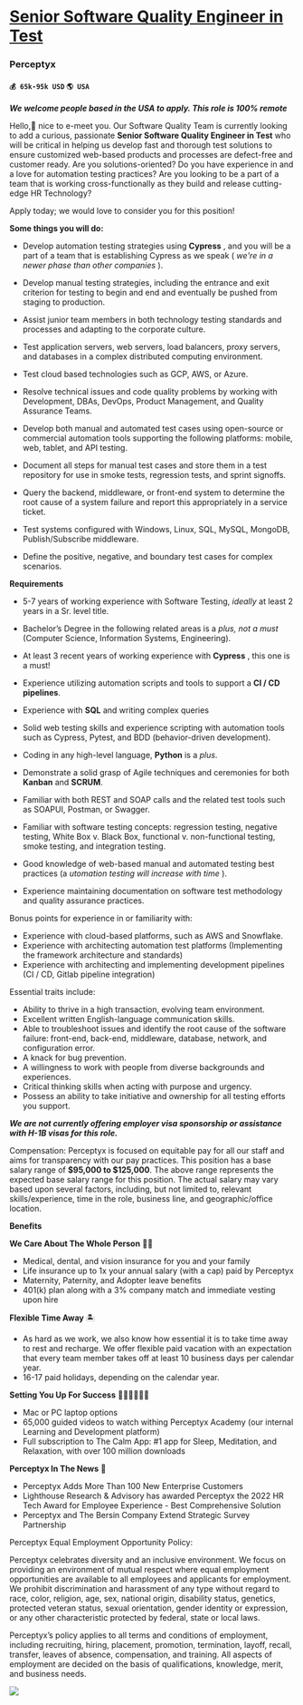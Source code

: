 # [Senior Software Quality Engineer in Test](https://www.remotewlb.com/apply/senior-software-quality-engineer-in-test)  
### Perceptyx  
#### `💰 65k-95k USD` `🌎 USA`  

***We welcome people based in the USA to apply. This role is 100% remote***

Hello,👋 nice to e-meet you. Our Software Quality Team is currently looking to add a curious, passionate **Senior Software Quality Engineer in Test** who will be critical in helping us develop fast and thorough test solutions to ensure customized web-based products and processes are defect-free and customer ready. Are you solutions-oriented? Do you have experience in and a love for automation testing practices? Are you looking to be a part of a team that is working cross-functionally as they build and release cutting-edge HR Technology?

Apply today; we would love to consider you for this position!

  
**Some things you will do:**

  * Develop automation testing strategies using **Cypress** , and you will be a part of a team that is establishing Cypress as we speak ( _we're in a newer phase than other companies_ ).

  * Develop manual testing strategies, including the entrance and exit criterion for testing to begin and end and eventually be pushed from staging to production.
  * Assist junior team members in both technology testing standards and processes and adapting to the corporate culture.
  * Test application servers, web servers, load balancers, proxy servers, and databases in a complex distributed computing environment.
  * Test cloud based technologies such as GCP, AWS, or Azure.
  * Resolve technical issues and code quality problems by working with Development, DBAs, DevOps, Product Management, and Quality Assurance Teams.

  * Develop both manual and automated test cases using open-source or commercial automation tools supporting the following platforms: mobile, web, tablet, and API testing.
  * Document all steps for manual test cases and store them in a test repository for use in smoke tests, regression tests, and sprint signoffs.
  * Query the backend, middleware, or front-end system to determine the root cause of a system failure and report this appropriately in a service ticket.
  * Test systems configured with Windows, Linux, SQL, MySQL, MongoDB, Publish/Subscribe middleware.
  * Define the positive, negative, and boundary test cases for complex scenarios.

**Requirements**

  * 5-7 years of working experience with Software Testing, _ideally_ at least 2 years in a Sr. level title.

  * Bachelor’s Degree in the following related areas is a _plus, not a must_ (Computer Science, Information Systems, Engineering).
  * At least 3 recent years of working experience with **Cypress** , this one is a must!
  * Experience utilizing automation scripts and tools to support a **CI / CD pipelines**.
  * Experience with **SQL** and writing complex queries
  * Solid web testing skills and experience scripting with automation tools such as Cypress, Pytest, and BDD (behavior-driven development).
  * Coding in any high-level language, **Python** is a _plus_.
  * Demonstrate a solid grasp of Agile techniques and ceremonies for both **Kanban** and **SCRUM**.
  * Familiar with both REST and SOAP calls and the related test tools such as SOAPUI, Postman, or Swagger.
  * Familiar with software testing concepts: regression testing, negative testing, White Box v. Black Box, functional v. non-functional testing, smoke testing, and integration testing.
  * Good knowledge of web-based manual and automated testing best practices (a _utomation testing will increase with time_ ).
  * Experience maintaining documentation on software test methodology and quality assurance practices.

Bonus points for experience in or familiarity with:

  * Experience with cloud-based platforms, such as AWS and Snowflake.
  * Experience with architecting automation test platforms (Implementing the framework architecture and standards)
  * Experience with architecting and implementing development pipelines (CI / CD, Gitlab pipeline integration)

Essential traits include:

  * Ability to thrive in a high transaction, evolving team environment.
  * Excellent written English-language communication skills.
  * Able to troubleshoot issues and identify the root cause of the software failure: front-end, back-end, middleware, database, network, and configuration error.
  * A knack for bug prevention.
  * A willingness to work with people from diverse backgrounds and experiences.
  * Critical thinking skills when acting with purpose and urgency.
  * Possess an ability to take initiative and ownership for all testing efforts you support.

_**We are not currently offering employer visa sponsorship or assistance with H-1B visas for this role.**_

Compensation: Perceptyx is focused on equitable pay for all our staff and aims for transparency with our pay practices. This position has a base salary range of **$95,000 to $125,000**. The above range represents the expected base salary range for this position. The actual salary may vary based upon several factors, including, but not limited to, relevant skills/experience, time in the role, business line, and geographic/office location.

**Benefits**

**We Care About The Whole Person** 🫶✨

  * Medical, dental, and vision insurance for you and your family
  * Life insurance up to 1x your annual salary (with a cap) paid by Perceptyx
  * Maternity, Paternity, and Adopter leave benefits
  * 401(k) plan along with a 3% company match and immediate vesting upon hire

**Flexible Time Away** 🏝

  * As hard as we work, we also know how essential it is to take time away to rest and recharge. We offer flexible paid vacation with an expectation that every team member takes off at least 10 business days per calendar year.
  * 16-17 paid holidays, depending on the calendar year.

**Setting You Up For Success** 🧑🏻‍💻👩🏾‍💻

  * Mac or PC laptop options
  * 65,000 guided videos to watch withing Perceptyx Academy (our internal Learning and Development platform)
  * Full subscription to The Calm App: #1 app for Sleep, Meditation, and Relaxation, with over 100 million downloads

**Perceptyx In The News** 📰

  * Perceptyx Adds More Than 100 New Enterprise Customers
  * Lighthouse Research & Advisory has awarded Perceptyx the 2022 HR Tech Award for Employee Experience - Best Comprehensive Solution
  * Perceptyx and The Bersin Company Extend Strategic Survey Partnership

Perceptyx Equal Employment Opportunity Policy:

Perceptyx celebrates diversity and an inclusive environment. We focus on providing an environment of mutual respect where equal employment opportunities are available to all employees and applicants for employment. We prohibit discrimination and harassment of any type without regard to race, color, religion, age, sex, national origin, disability status, genetics, protected veteran status, sexual orientation, gender identity or expression, or any other characteristic protected by federal, state or local laws.

Perceptyx’s policy applies to all terms and conditions of employment, including recruiting, hiring, placement, promotion, termination, layoff, recall, transfer, leaves of absence, compensation, and training. All aspects of employment are decided on the basis of qualifications, knowledge, merit, and business needs.

![](https://remotive.com/job/track/1887345/blank.gif?source=public_api)


